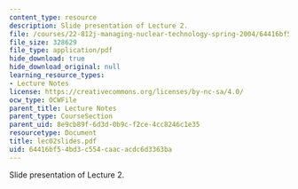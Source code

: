 ```yaml
---
content_type: resource
description: Slide presentation of Lecture 2.
file: /courses/22-812j-managing-nuclear-technology-spring-2004/64416bf54bd3c554caacacdc6d3363ba_lec02slides.pdf
file_size: 328629
file_type: application/pdf
hide_download: true
hide_download_original: null
learning_resource_types:
- Lecture Notes
license: https://creativecommons.org/licenses/by-nc-sa/4.0/
ocw_type: OCWFile
parent_title: Lecture Notes
parent_type: CourseSection
parent_uid: 8e9cb89f-6d3d-0b9c-f2ce-4cc8246c1e35
resourcetype: Document
title: lec02slides.pdf
uid: 64416bf5-4bd3-c554-caac-acdc6d3363ba
---
```

Slide presentation of Lecture 2.